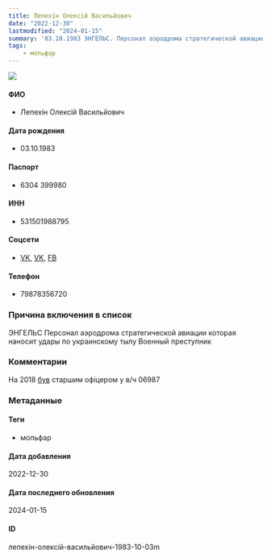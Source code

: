 ```yaml
---
title: Лепехін Олексій Васильйович
date: "2022-12-30"
lastmodified: "2024-01-15"
summary: '03.10.1983 ЭНГЕЛЬС. Персонал аэродрома стратегической авиации которая наносит удары по украинскому тылу. Военный преступник.'
tags: 
    - мольфар
---
```

<!--# pp1-->
<!--## Фигурант-->
<!--### Личные данные-->
<!--#### Фото-->
![](https://molfar.com/images/optimized/person-placeholder.jpg)
#### ФИО
- Лепехін Олексій Васильйович
#### Дата рождения
- 03.10.1983
#### Паспорт
- 6304 399980
#### ИНН
- 531501988795
#### Соцсети
- [VK](https://vk.com/id78832244), [VK](https://vk.com/id84803520), [FB](https://www.facebook.com/profile.php?id=100012278985980)
#### Телефон
- 79878356720
### Причина включения в список
ЭНГЕЛЬС
Персонал аэродрома стратегической авиации которая наносит удары по украинскому тылу
Военный преступник
### Комментарии
На 2018 [був](https://drive.google.com/uc?id=1fSHDa-BQQHnRPwMfHmpyHGfuIyB_du0g) старшим офіцером у в/ч 06987
### Метаданные
#### Теги
- мольфар
#### Дата добавления
2022-12-30
#### Дата последнего обновления
2024-01-15
#### ID
лепехін-олексій-васильйович-1983-10-03m
<!--## END;-->
